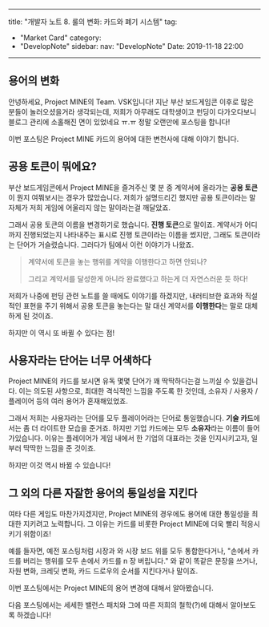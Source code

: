 
---
title: "개발자 노트 8. 룰의 변화: 카드와 폐기 시스템"
tag:
- "Market Card"
category:
- "DevelopNote"
sidebar:
  nav: "DevelopNote"
Date: 2019-11-18 22:00
---
## 용어의 변화

안녕하세요, Project MINE의 Team. VSK입니다! 지난 부산 보드게임콘 이후로 많은 분들이 놀러오셨을거라 생각되는데, 저희가 아무래도 대학생이고 펀딩이 다가오다보니 블로그 관리에 소홀해진 면이 있었네요 ㅠ.ㅠ 정말 오랜만에 포스팅을 합니다! 

이번 포스팅은 Project MINE 카드의 용어에 대한 변천사에 대해 이야기 합니다.

## 공용 토큰이 뭐에요?

부산 보드게임콘에서 Project MINE을 즐겨주신 몇 분 중 계약서에 올라가는 **공용 토큰**이 뭔지 여쭤보시는 경우가 많았습니다. 저희가 설명드리긴 했지만 공용 토큰이라는 말 자체가 저희 게임에 어울리지 않는 말이라는걸 깨달았죠. 

그래서 공용 토큰의 이름을 변경하기로 했습니다. **진행 토큰**으로 말이죠. 계약서가 어디까지 진행되었는지 나타내주는 표시로 진행 토큰이라는 이름을 썼지만, 그래도 토큰이라는 단어가 거슬렸습니다. 그러다가 팀에서 이런 이야기가 나왔죠.

> 계약서에 토큰을 놓는 행위를 계약을 이행한다고 하면 안되나? 
>
> 그리고 계약서를 달성한게 아니라 완료했다고 하는게 더 자연스러운 듯 하다!

저희가 나중에 펀딩 관련 노트를 쓸 때에도 이야기를 하겠지만, 내러티브한 효과와 직설적인 표현을 주기 위해서 공용 토큰을 놓는다는 말 대신 계약서를 **이행한다**는 말로 대체하게 된 것이죠.

하지만 이 역시 또 바뀔 수 있다는 점! 

## 사용자라는 단어는 너무 어색하다

Project MINE의 카드를 보시면 유독 몇몇 단어가 꽤 딱딱하다는걸 느끼실 수 있을겁니다. 이는 의도된 사항으로, 최대한 격식적인 느낌을 주도록 한 것인데, 소유자 / 사용자 / 플레이어 등의 여러 용어가 혼재해있었죠.

그래서 저희는 사용자라는 단어를 모두 플레이어라는 단어로 통일했습니다. **기술 카드**에서는 좀 더 라이트한 모습을 준거죠. 하지만 기업 카드에는 모두 **소유자**라는 이름이 들어가있습니다. 이유는 플레이어가 게임 내에서 한 기업의 대표라는 것을 인지시키고자, 일부러 딱딱한 느낌을 준 것이죠.

하지만 이것 역시 바뀔 수 있습니다!

## 그 외의 다른 자잘한 용어의 통일성을 지킨다

여타 다른 게임도 마찬가지겠지만, Project MINE의 경우에도 용어에 대한 통일성을 최대한 지키려고 노력합니다. 그 이유는 카드를 비롯한 Project MINE에 더욱 빨리 적응시키기 위함이죠!

예를 들자면, 예전 포스팅처럼 시장과 와 시장 보드 위를 모두 통합한다거나, "손에서 카드를 버리는 행위를 모두 손에서 카드를 n 장 버립니다." 와 같이 똑같은 문장을 쓰거나, 자원 변화, 크레딧 변화, 카드 드로우의 순서를 지킨다거나 말이죠.

이번 포스팅에서는 Project MINE의 용어 변경에 대해서 알아봤습니다.

다음 포스팅에서는 세세한 밸런스 패치와 그에 따른 저희의 철학(?)에 대해서 알아보도록 하겠습니다!
